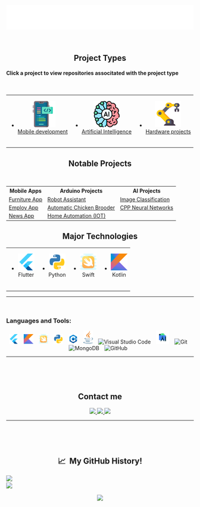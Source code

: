 <br/>
<br/>
<p align="center" >
  <img src="svg/title.svg"/>
</p>
<br/>
<h2 align="center"><b>Project Types</b></h2>
<h4> Click a project to view repositories associtated with the project type</h4>
<br/>
<table align="center">
    <tr>
      <td>
        <a href="https://github.com/AnthonyAniobi?tab=repositories&q=app&type=&language=&sort=">
            <ul>
                <li align="center"><img src="images/development.png" alt="flutter icon" width="70" height="70"/><br/>Mobile development<br/><br/></li>
            </ul>
          </a>
      </td>
      <td>
        <a href = "https://github.com/AnthonyAniobi?tab=repositories&q=&type=&language=jupyter+notebook&sort=">
          <ul>
            <li align="center"><img src="images/ai.png" alt="java icon" width="70" height="70"/><br/>Artificial Intelligence<br/><br/></li>
          </ul>
        </a>
      </td>
      <td>
        <a href="https://github.com/AnthonyAniobi?tab=repositories&q=arduino&type=&language=&sort=">
          <ul>
            <li align="center"><img src="images/robotic-arm.png" alt="swift icon" width="70" height="70"/><br/>Hardware projects<br/><br/></li>
          </ul>
          </a>
      </td>
    </tr>
</table>

<h2 align="center"><b>Notable Projects</b></h2>
<br/>
<table>
  <tr>
    <th>Mobile Apps</th>
    <th>Arduino Projects</th> 
    <th>AI Projects</th>
  </tr>
  <tr>
    <td><a href="https://github.com/AnthonyAniobi/Furniture_App_Swift_UI">Furniture App</a></td>
    <td><a href="https://github.com/AnthonyAniobi/AI_Robot_Assistant">Robot Assistant</a></td>
    <td><a href="https://github.com/AnthonyAniobi/Image_Classfication">Image Classification</a></td>
  </tr>
  <tr>
    <td><a href="https://github.com/AnthonyAniobi/EmployMobileApplication">Employ App</a></td>
    <td><a href="https://github.com/AnthonyAniobi/Automatic_Chicken_Brooder">Automatic Chicken Brooder</a></td>
    <td><a href="https://github.com/AnthonyAniobi/CPP_Neural_Networks">CPP Neural Networks</a></td>
  </tr>
  <tr>
    <td><a href="https://github.com/AnthonyAniobi/NewsApp">News App</a></td>
    <td><a href="https://github.com/AnthonyAniobi/Flutter-home-automation">Home Automation (IOT)</a></td>
    <td><a href=""></a></td>
  </tr>
</table>

<h2 align="center"><b>Major Technologies</b></h2>
<table align="center">
    <tr>
      <td>
          <ul>
              <li align="center"><img src="svg/flutterio-icon.svg" alt="flutter icon"  height="45"/><br/>Flutter<br/><br/></li>
          </ul>
      </td>
      <td>
        <ul>
          <li align="center"><img src="svg/python-icon.svg" alt="java icon" width="45" height="45"/><br/>Python<br/><br/></li>
        </ul>
      </td>
      <td>
        <ul>
          <li align="center"><img src="svg/swift_icon.svg" alt="swift icon" width="45" height="45"/><br/>Swift<br/><br/></li>
        </ul>
      </td>
      <td>
        <ul>
          <li align="center"><img src="svg/kotlin_icon.svg" alt="kotlin icon" width="45" height="45"/><br/>Kotlin<br/><br/></li>
        </ul>
      </td>
    </tr>
</table>
<!-- <p align="center"><b>Software Engineering</b></p> -->

<hr/>
<br/>

### Languages and Tools:

<div align="center">
<img alt="Flutter" width="26px" src="svg/flutterio-icon.svg" style="padding-right:10px;" />
<img alt="Kotlin" width="26px" src="svg/kotlin_icon.svg" style="padding-right:10px;" />
<img alt="Swift" width="26px" src="svg/swift_icon.svg" style="padding-right:10px;" />
<img alt="Java" width="26px" src="svg/python-icon.svg" style="padding-right:10px;" />
<img alt="Java" width="26px" src="svg/c++_icon.svg" style="padding-right:10px;" />
<img alt="Java" width="26px" src="svg/java_icon.svg" style="padding-right:10px;" />
<img alt="Visual Studio Code" width="26px" src="https://cdn.jsdelivr.net/gh/devicons/devicon/icons/vscode/vscode-original.svg" style="padding-right:10px;" />
<img alt="Android studio" width="36px" src="svg/androidstudio_icon.svg" style="padding-right:10px;">
<img alt="Git" width="26px" src="https://cdn.jsdelivr.net/gh/devicons/devicon/icons/git/git-original.svg" style="padding-right:10px;" />
<img alt="MongoDB" width="26px" src="https://cdn.jsdelivr.net/gh/devicons/devicon/icons/mongodb/mongodb-original.svg" style="padding-right:10px;" />
<img alt="GitHub" width="26px" src="https://user-images.githubusercontent.com/3369400/139447912-e0f43f33-6d9f-45f8-be46-2df5bbc91289.png" style="padding-right:10px;" />
</div>
<hr/>
<br/>

<!-- <h2>Brief Overview</h2> -->

<!-- ```yaml
quick_overview:
  {
    name: "Anthony Aniobi Ogadimma",
    specialization:
      [
        "Software Engineer",
        "Embedded Systems Engineer",
        "Computer Aided Designer",
      ],
  }
``` -->

<!-- <hr> -->
<br/>
<br/>
<h2 align="center">Contact me</h2>
<!-- <p align="center">For all your software development needs, contact me at</p>
<p align="center">
<img src="images/dev_app.gif" width="300"/>
</p> -->
<p align="center">
<a href="https://anthonyaniobi.netlify.com">
  <img height="50" src="https://user-images.githubusercontent.com/46517096/166972883-f5f1d88c-0246-4374-88ac-ded0f2cf0699.png"/>
</a>
<a href="https://www.linkedin.com/in/anthony-aniobi/">
  <img height="50" src="https://user-images.githubusercontent.com/46517096/166973395-19676cd8-f8ec-4abf-83ff-da8243505b82.png"/>
</a>
<a href="https://anthonyaniobi.medium.com/">
  <img height="50" src="https://user-images.githubusercontent.com/46517096/166973962-d05d145a-b6a0-4643-bd3d-5ac845679367.png"/>
</a>
</p>
<hr>
<br/>

<br/>
<br/>
<h2 align="center"> 📈 &nbsp;My GitHub History!</h2>

![](https://github-readme-stats.vercel.app/api?username=AnthonyAniobi&theme=radical&hide_border=false&include_all_commits=true&count_private=true)<br/>
![](https://github-readme-streak-stats.herokuapp.com/?user=AnthonyAniobi&theme=radical&hide_border=false)<br/>

<!-- ![](https://github-readme-stats.vercel.app/api/top-langs/?username=AnthonyAniobi&theme=radical&hide_border=false&include_all_commits=true&count_private=true&layout=compact) -->

<!-- [![](https://visitcount.itsvg.in/api?id=AnthonyAniobi&icon=0&color=0)](https://visitcount.itsvg.in) -->

<!-- [![Github](https://img.shields.io/github/followers/AnthonyAniobi?label=Follow&style=social)](https://github.com/AnthonyAniobi) -->

<p align="center">
  <img src="https://capsule-render.vercel.app/api?type=waving&color=gradient&height=100&section=footer"/>
</p>
